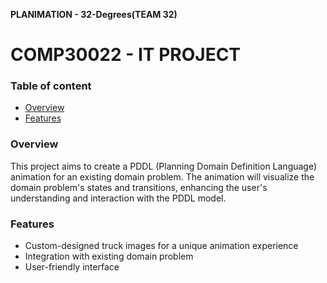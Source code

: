 **PLANIMATION - 32-Degrees(TEAM 32)**
# COMP30022 - IT PROJECT
### Table of content
  - [Overview](#overview)
  - [Features](#features)


### Overview
This project aims to create a PDDL (Planning Domain Definition Language) animation for an existing domain problem. The animation will visualize the domain problem's states and transitions, enhancing the user's understanding and interaction with the PDDL model.
### Features
  - Custom-designed truck images for a unique animation experience
  - Integration with existing domain problem
  - User-friendly interface
